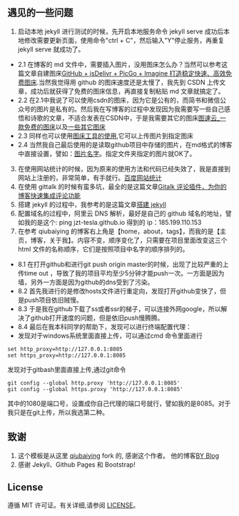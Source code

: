 ## 遇见的一些问题

1. 启动本地 jekyll 进行测试的时候，先开启本地服务命令 jekyll serve 成功后本地修改需要更新页面，使用命令"ctrl + C"，然后输入"Y"停止服务，再重复 jekyll serve 就成功了。
- 2.1 在博客的 md 文件中，需要插入图片，没用图床怎么办？当然可以参考这篇文章自建图床[GitHub + jsDelivr + PicGo + Imagine 打造稳定快速、高效免费图床](https://blog.csdn.net/qq_39047625/article/details/103048865).当然我觉得用 github 的图床速度还是太慢了，我先到 CSDN 上传文章，成功后就获得了免费的图床信息，再直接复制粘贴 md 文章就搞定了。
- 2.2 在2.1中我说了可以使用csdn的图床，因为它是公有的，而简书和微信公众号的图片是私有的。然后我在写博客的过程中发现因为我需要写一些自己感悟和诗歌的文章，不适合发表在CSDN中，于是我需要其它的图床[图速云_一款免费的图床](https://oss.bilnn.com/index.php)以及[一些其它图床](https://www.bilibili.com/read/cv4065587/)
- 2.3 同样也可以使用[图床工具的使用](https://www.jianshu.com/p/9d91355e8418),它可以上传图片到指定图床
- 2.4 当然我自己最后使用的是读取github项目中存储的图片，在md格式的博客中直接设置，譬如：[图片名字](/img/top.jpg)。指定文件夹指定的图片就OK了。
3. 在使用网站统计的时候，因为原来的使用方法和代码已经失效了，我是直接到网站上注册的，非常简单，有手就行。[百度网站统计](https://tongji.baidu.com/web/welcome/basic)
4. 在使用 gittalk 的时候有蛮多坑，最全的是这篇文章[Gitalk 评论插件，为你的博客快速集成评论功能](https://www.exception.site/essay/how-to-install-gitalk-on-your-blog)
5. 搭建 jekyll 的过程中，我参考的是这篇文章[搭建 jekyll](https://blog.csdn.net/qq_27032631/article/details/106156088)
6. 配置域名的过程中，阿里云 DNS 解析，最好是自己的 github 域名的地址，譬如我的是这个: ping jzt-tesla.github.io 得到的 ip：185.199.110.153
7. 在参考 qiubaiying 的博客右上角是【home，about，tags】，而我的是【主页，博客，关于我】。内容不变，顺序变化了，只需要在项目里面改变这三个 html 文件的名称顺序，它们是按照项目中名字的顺序排列的。
- 8.1 在打开github和进行git push origin master的时候，出现了比较严重的上传time out ，导致了我的项目平均至少5分钟才能push一次。一方面是因为墙，另外一方面是因为github的dns受到了污染。
- 8.2 首先我进行的是修改hosts文件进行重定向，发现打开github变快了，但是push项目依旧贼慢。
- 8.3 于是我在github下载了ss或者ssr的梯子，可以连接外网google，所以解决了github打开速度的问题，但是依旧push慢腾腾。
- 8.4 最后在我本科同学的帮助下，发现可以进行终端配置代理：
- 发现对于windows系统里面直接上传，可以通过cmd 命令里面进行
```
set http_proxy=http://127.0.0.1:8085
set https_proxy=http://127.0.0.1:8085
```

发现对于gitbash里面直接上传,通过git命令
```
git config --global http.proxy 'http://127.0.0.1:8085'
git config --global https.proxy 'http://127.0.0.1:8085'
```
其中的1080是端口号，设置成你自己代理的端口号就行，譬如我的是8085。对于我只是在git上传，所以我选第二种。

## 致谢

1. 这个模板是从这里 [qiubaiying](https://github.com/qiubaiying/qiubaiying.github.io) fork 的, 感谢这个作者。 他的博客[BY Blog](http://qiubaiying.github.io)
2. 感谢 Jekyll、Github Pages 和 Bootstrap!

## License

遵循 MIT 许可证。有关详细,请参阅 [LICENSE](https://github.com/qiubaiying/qiubaiying.github.io/blob/master/LICENSE)。
